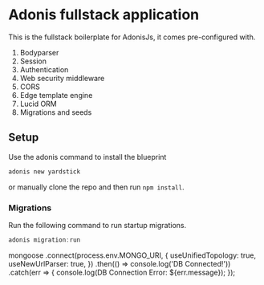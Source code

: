 # Adonis fullstack application

This is the fullstack boilerplate for AdonisJs, it comes pre-configured with.

1. Bodyparser
2. Session
3. Authentication
4. Web security middleware
5. CORS
6. Edge template engine
7. Lucid ORM
8. Migrations and seeds

## Setup

Use the adonis command to install the blueprint

```bash
adonis new yardstick
```

or manually clone the repo and then run `npm install`.


### Migrations

Run the following command to run startup migrations.

```js
adonis migration:run
```
mongoose
.connect(process.env.MONGO_URI, {
useUnifiedTopology: true,
useNewUrlParser: true,
})
.then(() => console.log('DB Connected!'))
.catch(err => {
console.log(DB Connection Error: ${err.message});
});